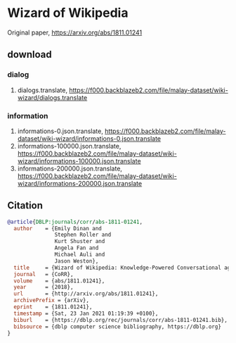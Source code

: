 # Wizard of Wikipedia

Original paper, https://arxiv.org/abs/1811.01241

## download

### dialog

1. dialogs.translate, https://f000.backblazeb2.com/file/malay-dataset/wiki-wizard/dialogs.translate

### information

1. informations-0.json.translate, https://f000.backblazeb2.com/file/malay-dataset/wiki-wizard/informations-0.json.translate
2. informations-100000.json.translate, https://f000.backblazeb2.com/file/malay-dataset/wiki-wizard/informations-100000.json.translate
3. informations-200000.json.translate, https://f000.backblazeb2.com/file/malay-dataset/wiki-wizard/informations-200000.json.translate

## Citation

```bibtex
@article{DBLP:journals/corr/abs-1811-01241,
  author    = {Emily Dinan and
               Stephen Roller and
               Kurt Shuster and
               Angela Fan and
               Michael Auli and
               Jason Weston},
  title     = {Wizard of Wikipedia: Knowledge-Powered Conversational agents},
  journal   = {CoRR},
  volume    = {abs/1811.01241},
  year      = {2018},
  url       = {http://arxiv.org/abs/1811.01241},
  archivePrefix = {arXiv},
  eprint    = {1811.01241},
  timestamp = {Sat, 23 Jan 2021 01:19:39 +0100},
  biburl    = {https://dblp.org/rec/journals/corr/abs-1811-01241.bib},
  bibsource = {dblp computer science bibliography, https://dblp.org}
}
```